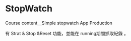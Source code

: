 # StopWatch
Course content＿Simple stopwatch App Production

有 Strat & Stop &Reset 功能，並能在 running期間抓取紀錄 。
